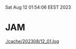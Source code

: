 Sat Aug 12 01:54:06 EEST 2023
# JAM
<a href='./cache/202308/12_01.log'>./cache/202308/12_01.log</a>
